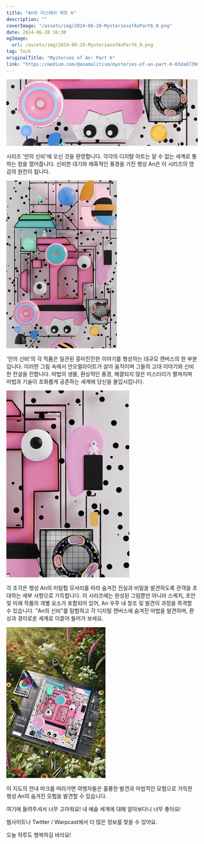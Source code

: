 ```yaml
---
title: "An의 미스테리 파트 6"
description: ""
coverImage: "/assets/img/2024-06-20-MysteriesofAnPart6_0.png"
date: 2024-06-20 16:30
ogImage: 
  url: /assets/img/2024-06-20-MysteriesofAnPart6_0.png
tag: Tech
originalTitle: "Mysteries of An: Part 6"
link: "https://medium.com/@anomalitism/mysteries-of-an-part-6-83da973903bd"
---
```



<img src="/assets/img/2024-06-20-MysteriesofAnPart6_0.png" />

시리즈 '안의 신비'에 오신 것을 환영합니다. 각각의 디지턀 아트는 알 수 없는 세계로 통하는 창을 열어줍니다. 신비한 대기와 매혹적인 풍경을 가진 행성 An은 이 시리즈의 영감의 원천이 됩니다.

<img src="/assets/img/2024-06-20-MysteriesofAnPart6_1.png" />

'안의 신비'의 각 작품은 일관된 흥미진진한 이야기를 형성하는 대규모 캔버스의 한 부분입니다. 이러한 그림 속에서 안오멀라이트가 살아 움직이며 그들의 고대 이야기와 신비한 전설을 전합니다. 마법의 생물, 환상적인 풍경, 해결되지 않은 미스터리가 펼쳐지며 마법과 기술이 조화롭게 공존하는 세계에 당신을 몰입시킵니다.

<div class="content-ad"></div>

![이미지](/assets/img/2024-06-20-MysteriesofAnPart6_2.png)

각 조각은 행성 An의 미탐험 모서리를 따라 숨겨진 진실과 비밀을 발견하도록 관객을 초대하는 세부 사항으로 가득합니다. 이 시리즈에는 완성된 그림뿐만 아니라 스케치, 초안 및 미래 작품의 개별 요소가 포함되어 있어, An 우주 내 창조 및 발견의 과정을 목격할 수 있습니다. "An의 신비"를 탐험하고 각 디지털 캔버스에 숨겨진 마법을 발견하며, 환상과 경이로운 세계로 이끌어 들어가 보세요.

![이미지](/assets/img/2024-06-20-MysteriesofAnPart6_3.png)

이 지도의 안내 마크를 따라가면 여행자들은 훌륭한 발견과 마법적인 모험으로 가득한 행성 An의 숨겨진 모험을 발견할 수 있습니다.

<div class="content-ad"></div>

여기에 들려주셔서 너무 고마워요! 내 예술 세계에 대해 알아보다니 너무 좋아요!

웹사이트나 Twitter / Warpcast에서 더 많은 정보를 찾을 수 있어요.

오늘 하루도 행복하길 바라요!